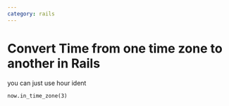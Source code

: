 ```yaml
---
category: rails
---
```

# Convert Time from one time zone to another in Rails

you can just use hour ident 

`now.in_time_zone(3)`

